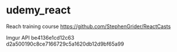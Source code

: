 # udemy_react
Reach training course
https://github.com/StephenGrider/ReactCasts

Imgur API
be4136e1cd12c63
d2a500190c8ce7166729c5a1620db12d9bf65a99